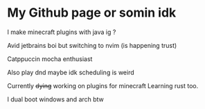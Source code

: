 # My Github page or somin idk

I make minecraft plugins with java ig ?

Avid jetbrains boi but switching to nvim (is happening trust)

Catppuccin mocha enthusiast 

Also play dnd maybe idk scheduling is weird

Currently ~~dying~~ working on plugins for minecraft 
Learning rust too.

I dual boot windows and arch btw
<!--
Here are some ideas to get you started:

- 🔭 I’m currently working on ...
- 🌱 I’m currently learning ...
- 👯 I’m looking to collaborate on ...
- 🤔 I’m looking for help with ...
- 💬 Ask me about ...
- 📫 How to reach me: ...
- 😄 Pronouns: ...
- ⚡ Fun fact: ...
-->

